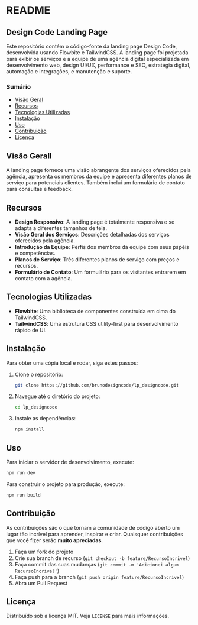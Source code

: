 # README

## Design Code Landing Page

Este repositório contém o código-fonte da landing page Design Code, desenvolvida usando Flowbite e TailwindCSS. A landing page foi projetada para exibir os serviços e a equipe de uma agência digital especializada em desenvolvimento web, design UI/UX, performance e SEO, estratégia digital, automação e integrações, e manutenção e suporte.

### Sumário
- [Visão Geral](#visao-geral)
- [Recursos](#recursos)
- [Tecnologias Utilizadas](#tecnologias-utilizadas)
- [Instalação](#instalacao)
- [Uso](#uso)
- [Contribuição](#contribuicao)
- [Licença](#licenca)

## Visão Gerall

A landing page fornece uma visão abrangente dos serviços oferecidos pela agência, apresenta os membros da equipe e apresenta diferentes planos de serviço para potenciais clientes. Também inclui um formulário de contato para consultas e feedback.

## Recursos

- **Design Responsivo**: A landing page é totalmente responsiva e se adapta a diferentes tamanhos de tela.
- **Visão Geral dos Serviços**: Descrições detalhadas dos serviços oferecidos pela agência.
- **Introdução da Equipe**: Perfis dos membros da equipe com seus papéis e competências.
- **Planos de Serviço**: Três diferentes planos de serviço com preços e recursos.
- **Formulário de Contato**: Um formulário para os visitantes entrarem em contato com a agência.

## Tecnologias Utilizadas

- **Flowbite**: Uma biblioteca de componentes construída em cima do TailwindCSS.
- **TailwindCSS**: Uma estrutura CSS utility-first para desenvolvimento rápido de UI.

## Instalação

Para obter uma cópia local e rodar, siga estes passos:

1. Clone o repositório:
   ```sh
   git clone https://github.com/brunodesigncode/lp_designcode.git
   ```
2. Navegue até o diretório do projeto:
   ```sh
   cd lp_designcode
   ```
3. Instale as dependências:
   ```sh
   npm install
   ```

## Uso

Para iniciar o servidor de desenvolvimento, execute:
```sh
npm run dev
```

Para construir o projeto para produção, execute:
```sh
npm run build
```

## Contribuição

As contribuições são o que tornam a comunidade de código aberto um lugar tão incrível para aprender, inspirar e criar. Quaisquer contribuições que você fizer serão **muito apreciadas**.

1. Faça um fork do projeto
2. Crie sua branch de recurso (`git checkout -b feature/RecursoIncrivel`)
3. Faça commit das suas mudanças (`git commit -m 'Adicionei algum RecursoIncrivel'`)
4. Faça push para a branch (`git push origin feature/RecursoIncrivel`)
5. Abra um Pull Request

## Licença

Distribuído sob a licença MIT. Veja `LICENSE` para mais informações.
```
